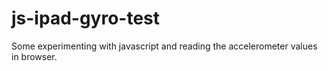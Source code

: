 # js-ipad-gyro-test

Some experimenting with javascript and reading the accelerometer values in browser.
